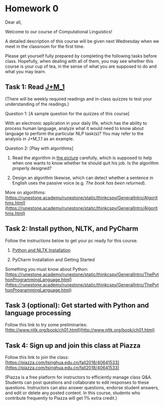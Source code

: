 # Homework 0

Dear all,

Welcome to our course of Computational Linguistics! 

A detailed description of this course will be given next Wednesday when we meet in the classroom for the first time. 

Please get yourself fully prepared by completing the following tasks before class. Hopefully, when dealing with all of them, you may see whether this course is your cup of tea, in the sense of what you are supposed to do and what you may learn.

## Task 1: Read [J+M_1](../readings/1/J+M_1.pdf)
(There will be weekly required readings and in-class quizzes to test your understanding of the readings.)

Question 1: [A sample question for the quizzes of this course]

With an electronic application in your daily life, which has the ability to process human language, analyze what it would need to know about language to perform the particular NLP task(s)? You may refer to the analysis in J+M_1.1 as an example.

Question 2: [Play with algorithms]

1) Read the algorithm in [the picture](images/algorithm_quit_job.jpeg) carefully, which is supposed to help when one wants to know whether he should quit his job. Is the algorithm properly designed?

2) Design an algorithm likewise, which can detect whether a sentence in English uses the passive voice (e.g. _The book has been returned_).

More on algorithms:<br> [https://runestone.academy/runestone/static/thinkcspy/GeneralIntro/Algorithms.html](https://runestone.academy/runestone/static/thinkcspy/GeneralIntro/Algorithms.html)

## Task 2: Install python, NLTK, and PyCharm

Follow the instructions below to get your pc ready for this course.

1) [Python and NLTK Installation](../readings/1/Python_NLTK_Install.pdf)

2) PyCharm Installation and Getting Started

Something you must know about Python:<br> [https://runestone.academy/runestone/static/thinkcspy/GeneralIntro/ThePythonProgrammingLanguage.html](https://runestone.academy/runestone/static/thinkcspy/GeneralIntro/ThePythonProgrammingLanguage.html)

## Task 3 (optional): Get started with Python and language processing

Follow this link to try some preliminaries:<br>
[http://www.nltk.org/book/ch01.html](http://www.nltk.org/book/ch01.html)

## Task 4: Sign up and join this class at Piazza

Follow this link to join the class:<br> [https://piazza.com/tsinghua.edu.cn/fall2018/40641533](https://piazza.com/tsinghua.edu.cn/fall2018/40641533)

(Piazza is a free platform for instructors to efficiently manage class Q&A. Students can post questions and collaborate to edit responses to these questions. Instructors can also answer questions, endorse student answers, and edit or delete any posted content. In this course, students who contribute frequently to Piazza will get 1% extra credit.)
